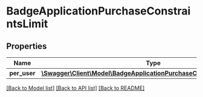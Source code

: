 # BadgeApplicationPurchaseConstraintsLimit

## Properties
Name | Type | Description | Notes
------------ | ------------- | ------------- | -------------
**per_user** | [**\Swagger\Client\Model\BadgeApplicationPurchaseConstraintsLimitPerUser**](BadgeApplicationPurchaseConstraintsLimitPerUser.md) |  | [optional] 

[[Back to Model list]](../../README.md#documentation-for-models) [[Back to API list]](../../README.md#documentation-for-api-endpoints) [[Back to README]](../../README.md)

